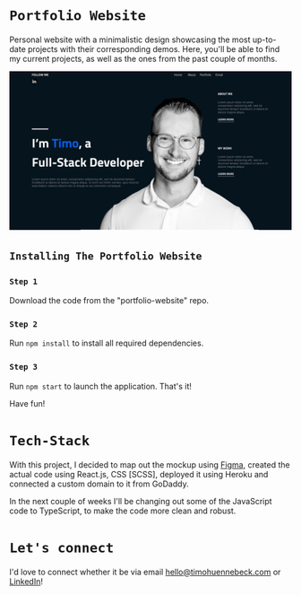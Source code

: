 # `Portfolio Website`

Personal website with a minimalistic design showcasing the most up-to-date projects with their corresponding demos. Here, you'll be able to find my current projects, as well as the ones from the past couple of months.

![image](./portfolio-cover.jpg)

## `Installing The Portfolio Website`

### `Step 1`

Download the code from the "portfolio-website" repo.


### `Step 2`

Run `npm install` to install all required dependencies.


### `Step 3`

Run `npm start` to launch the application. That's it!

Have fun!

# `Tech-Stack`

With this project, I decided to map out the mockup using [Figma](https://www.figma.com/file/oYhwdfRqaOYpqGfCGIlpd4/Personal-Website-Version-2?node-id=0%3A1&t=i58z6pnYReEv4C2o-0), created the actual code using React.js, CSS [SCSS], deployed it using Heroku and connected a custom domain to it from GoDaddy.

In the next couple of weeks I'll be changing out some of the JavaScript code to TypeScript, to make the code more clean and robust.

# `Let's connect`

I'd love to connect whether it be via email [hello@timohuennebeck.com](mailto:hello@timohuennebeck.com) or [LinkedIn](https://www.linkedin.com/in/timo-huennebeck/)!
